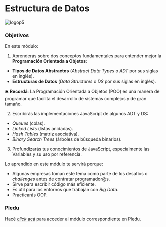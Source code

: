# Estructura de Datos

![logop5](https://p5-hall-of-fame.s3.amazonaws.com/p5logo.png)

### Objetivos

En este módulo:

1. Aprenderás sobre dos conceptos fundamentales para entender mejor la **Programación Orientada a Objetos**:
  - **Tipos de Datos Abstractos** (*Abstract Data Types* o *ADT* por sus siglas en inglés).
  - **Estructuras de Datos** (*Data Structures* o *DS* por sus siglas en inglés).

🛎  **Recordá**: La Programación Orientada a Objetos (POO) es una manera de programar que facilita el desarrollo de sistemas complejos y de gran tamaño.

2. Escribirás las implementaciones JavaScript de algunos ADT y DS: 
  - _Queues_ (colas).
  - _Linked Lists_ (listas anidadas).
  - _Hash Tables_ (matriz asociativa).
  - _Binary Search Trees_ (árboles de búsqueda binarios).

3. Profundizarás tus conocimientos de JavaScript, especialmente las Variables y su uso por referencia.

Lo aprendido en este módulo te servirá porque:
- Algunas empresas toman este tema como parte de los desafíos o *challenges* antes de contratar programador@s.
- Sirve para escribir código más eficiente.
- Es útil para los entornos que trabajan con *Big Data*.
- Practicarás OOP.

### Pledu

Hacé [_click_ acá](https://pledu.plataforma5.la/bootcamp/01---estructura-de-datos/objetivos-d47c8d9d) para acceder al módulo correspondiente en Pledu.
